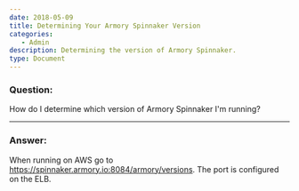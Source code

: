 ```yaml
---
date: 2018-05-09
title: Determining Your Armory Spinnaker Version 
categories:
   - Admin
description: Determining the version of Armory Spinnaker. 
type: Document
---
```


### Question:

How do I determine which version of Armory Spinnaker I'm running? 

***

### Answer:

When running on AWS go to https://spinnaker.armory.io:8084/armory/versions. The port is configured on the ELB.




